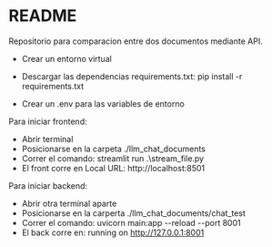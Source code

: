 # README 

Repositorio para comparacion entre dos documentos mediante API. 

- Crear un entorno virtual
- Descargar las dependencias requirements.txt: pip install -r requirements.txt

- Crear un .env para las variables de entorno


Para iniciar frontend:
- Abrir terminal 
- Posicionarse en la carpeta ./llm_chat_documents 
- Correr el comando: streamlit run .\stream_file.py
- El front corre en Local URL: http://localhost:8501

Para iniciar backend: 
- Abrir otra terminal aparte
- Posicionarse en la carperta ./llm_chat_documents/chat_test
- Correr el comando: uvicorn main:app --reload --port 8001 
- El back corre en: running on http://127.0.0.1:8001 


